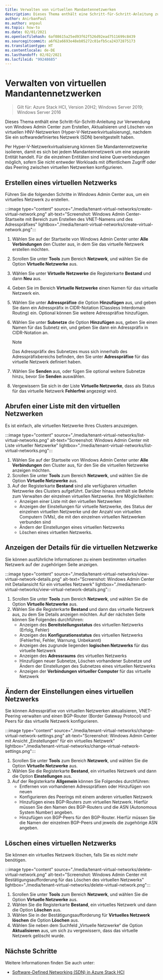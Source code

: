 ```yaml
---
title: Verwalten von virtuellen Mandantennetzwerken
description: Dieses Thema enthält eine Schritt-für-Schritt-Anleitung zur Verwendung von Windows Admin Center zum Erstellen, Aktualisieren und Löschen von virtuellen HNV-Netzwerken (Hyper-V-Netzwerkvirtualisierung), nachdem Sie ein softwaredefiniertes Netzwerk (SDN) bereitgestellt haben.
author: AnirbanPaul
ms.author: anpaul
ms.topic: how-to
ms.date: 02/01/2021
ms.openlocfilehash: 6af08615a25ed93f62f526d92ead7511699c8439
ms.sourcegitcommit: a6f62a6693e48eb05272c01efb5ca24372875173
ms.translationtype: HT
ms.contentlocale: de-DE
ms.lasthandoff: 02/02/2021
ms.locfileid: "99248685"
---
```

# <a name="manage-tenant-virtual-networks"></a>Verwalten von virtuellen Mandantennetzwerken

>Gilt für: Azure Stack HCI, Version 20H2; Windows Server 2019; Windows Server 2016

Dieses Thema enthält eine Schritt-für-Schritt-Anleitung zur Verwendung von Windows Admin Center zum Erstellen, Aktualisieren und Löschen von virtuellen HNV-Netzwerken (Hyper-V-Netzwerkvirtualisierung), nachdem Sie ein softwaredefiniertes Netzwerk (SDN) bereitgestellt haben.

Per Hyper-V-Netzwerkvirtualisierung können Sie Mandantennetzwerke isolieren, damit es sich bei jedem Mandantennetzwerk um eine separate Entität handelt. Für die einzelnen Entitäten sind keine Querverbindungen möglich, sofern Sie nicht entweder Workloads mit öffentlichem Zugriff oder das Peering zwischen virtuellen Netzwerken konfigurieren.

## <a name="create-a-virtual-network"></a>Erstellen eines virtuellen Netzwerks
Führen Sie die folgenden Schritte in Windows Admin Center aus, um ein virtuelles Netzwerk zu erstellen.

:::image type="content" source="./media/tenant-virtual-networks/create-virtual-network.png" alt-text="Screenshot: Windows Admin Center-Startseite mit Bereich zum Erstellen des VNET-Namens und des Adresspräfixes" lightbox="./media/tenant-virtual-networks/create-virtual-network.png":::

1. Wählen Sie auf der Startseite von Windows Admin Center unter **Alle Verbindungen** den Cluster aus, in dem Sie das virtuelle Netzwerk erstellen möchten.
1. Scrollen Sie unter **Tools** zum Bereich **Netzwerk**, und wählen Sie die Option **Virtuelle Netzwerke** aus.
1. Wählen Sie unter **Virtuelle Netzwerke** die Registerkarte **Bestand** und dann **Neu** aus.
1. Geben Sie im Bereich **Virtuelle Netzwerke** einen Namen für das virtuelle Netzwerk ein.
1. Wählen Sie unter **Adresspräfixe** die Option **Hinzufügen** aus, und geben Sie dann ein Adresspräfix in CIDR-Notation (Classless Interdomain Routing) ein. Optional können Sie weitere Adresspräfixe hinzufügen.
1. Wählen Sie unter **Subnetze** die Option **Hinzufügen** aus, geben Sie einen Namen für das Subnetz ein, und geben Sie dann ein Adresspräfix in CIDR-Notation an.

   >[!NOTE]
   > Das Adresspräfix des Subnetzes muss sich innerhalb des Adresspräfixbereichs befinden, den Sie unter **Adresspräfixe** für das virtuelle Netzwerk definiert haben.

1. Wählen Sie **Senden** aus, oder fügen Sie optional weitere Subnetze hinzu, bevor Sie **Senden** auswählen.
1. Vergewissern Sie sich in der Liste **Virtuelle Netzwerke**, dass als Status für das virtuelle Netzwerk **Fehlerfrei** angezeigt wird.

## <a name="get-a-list-of-virtual-networks"></a>Abrufen einer Liste mit den virtuellen Netzwerken
Es ist einfach, alle virtuellen Netzwerke Ihres Clusters anzuzeigen.

:::image type="content" source="./media/tenant-virtual-networks/list-virtual-networks.png" alt-text="Screenshot: Windows Admin Center mit Liste virtueller Netzwerke" lightbox="./media/tenant-virtual-networks/list-virtual-networks.png":::

1. Wählen Sie auf der Startseite von Windows Admin Center unter **Alle Verbindungen** den Cluster aus, für den Sie die virtuellen Netzwerke anzeigen möchten.
1. Scrollen Sie unter **Tools** zum Bereich **Netzwerk**, und wählen Sie die Option **Virtuelle Netzwerke** aus.
1. Auf der Registerkarte **Bestand** sind alle verfügbaren virtuellen Netzwerke des Clusters aufgeführt. Darüber hinaus enthält sie Befehle zum Verwalten der einzelnen virtuellen Netzwerke. Ihre Möglichkeiten:
    - Anzeigen einer Liste mit den virtuellen Netzwerken
    - Anzeigen der Einstellungen für virtuelle Netzwerke, des Status der einzelnen virtuellen Netzwerke und der Anzahl von virtuellen Computern (VMs), die mit den einzelnen virtuellen Netzwerken verbunden sind
    - Ändern der Einstellungen eines virtuellen Netzwerks
    - Löschen eines virtuellen Netzwerks.

## <a name="view-virtual-network-details"></a>Anzeigen der Details für die virtuellen Netzwerke
Sie können ausführliche Informationen zu einem bestimmten virtuellen Netzwerk auf der zugehörigen Seite anzeigen.

:::image type="content" source="./media/tenant-virtual-networks/view-virtual-network-details.png" alt-text="Screenshot: Windows Admin Center mit Detailansicht für ein virtuelles Netzwerk" lightbox="./media/tenant-virtual-networks/view-virtual-network-details.png":::

1. Scrollen Sie unter **Tools** zum Bereich **Netzwerk**, und wählen Sie die Option **Virtuelle Netzwerke** aus.
1. Wählen Sie die Registerkarte **Bestand** und dann das virtuelle Netzwerk aus, zu dem Sie Details anzeigen möchten. Auf der nächsten Seite können Sie Folgendes durchführen:
    - Anzeigen des **Bereitstellungsstatus** des virtuellen Netzwerks (Erfolg, Fehler)
    - Anzeigen des **Konfigurationsstatus** des virtuellen Netzwerks (Fehlerfrei, Fehler, Warnung, Unbekannt)
    - Anzeigen des zugrunde liegenden **logischen Netzwerks** für das virtuelle Netzwerk
    - Anzeigen des **Adressraums** des virtuellen Netzwerks
    - Hinzufügen neuer Subnetze, Löschen vorhandener Subnetze und Ändern der Einstellungen des Subnetzes eines virtuellen Netzwerks
    - Anzeigen der **Verbindungen virtueller Computer** für das virtuelle Netzwerk

## <a name="change-virtual-network-settings"></a>Ändern der Einstellungen eines virtuellen Netzwerks
Sie können Adresspräfixe von virtuellen Netzwerken aktualisieren, VNET-Peering verwalten und einen BGP-Router (Border Gateway Protocol) und Peers für das virtuelle Netzwerk konfigurieren.

:::image type="content" source="./media/tenant-virtual-networks/change-virtual-network-settings.png" alt-text="Screenshot: Windows Admin Center mit Ansicht „Einstellungen“ für ein virtuelles Netzwerk" lightbox="./media/tenant-virtual-networks/change-virtual-network-settings.png":::

1. Scrollen Sie unter **Tools** zum Bereich **Netzwerk**, und wählen Sie die Option **Virtuelle Netzwerke** aus.
1. Wählen Sie die Registerkarte **Bestand**, ein virtuelles Netzwerk und dann die Option **Einstellungen** aus.
1. Auf der Registerkarte **Allgemein** können Sie Folgendes durchführen:
    - Entfernen von vorhandenen Adresspräfixen oder Hinzufügen von neuen
    - Konfigurieren des Peerings mit einem anderen virtuellen Netzwerk
    - Hinzufügen eines BGP-Routers zum virtuellen Netzwerk. Hierfür müssen Sie den Namen des BGP-Routers und die ASN (Autonomous System Number) angeben.
    - Hinzufügen von BGP-Peers für den BGP-Router. Hierfür müssen Sie die Namen der einzelnen BGP-Peers und jeweils die zugehörige ASN angeben.

## <a name="delete-a-virtual-network"></a>Löschen eines virtuellen Netzwerks
Sie können ein virtuelles Netzwerk löschen, falls Sie es nicht mehr benötigen.

:::image type="content" source="./media/tenant-virtual-networks/delete-virtual-network.png" alt-text="Screenshot: Windows Admin Center mit Bestätigungsaufforderung für das Löschen des virtuellen Netzwerks" lightbox="./media/tenant-virtual-networks/delete-virtual-network.png":::

1. Scrollen Sie unter **Tools** zum Bereich **Netzwerk**, und wählen Sie die Option **Virtuelle Netzwerke** aus.
1. Wählen Sie die Registerkarte **Bestand**, ein virtuelles Netzwerk und dann die Option **Löschen** aus.
1. Wählen Sie in der Bestätigungsaufforderung für **Virtuelles Netzwerk löschen** die Option **Löschen** aus.
1. Wählen Sie neben dem Suchfeld „Virtuelle Netzwerke“ die Option **Aktualisieren** aus, um sich zu vergewissern, dass das virtuelle Netzwerk gelöscht wurde.

## <a name="next-steps"></a>Nächste Schritte
Weitere Informationen finden Sie auch unter:
- [Software-Defined Networking (SDN) in Azure Stack HCI](../concepts/software-defined-networking.md)
